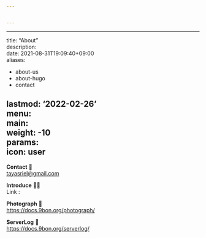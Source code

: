 ```yaml
---


---
```


<hr>
<p>title: “About”<br>
description:<br>
date: 2021-08-31T19:09:40+09:00<br>
aliases:</p>
<ul>
<li>about-us</li>
<li>about-hugo</li>
<li>contact</li>
</ul>
<h2 id="lastmod-2022-02-26menumainweight--10paramsicon-user">lastmod: ‘2022-02-26’<br>
menu:<br>
main:<br>
weight: -10<br>
params:<br>
icon: user</h2>
<p><strong>Contact</strong> 🙋<br>
<a href="mailto:tayasriel@gmail.com">tayasriel@gmail.com</a></p>
<p><strong>Introduce</strong> 🧑‍💼<br>
Link :</p>
<p><strong>Photograph</strong> 📸<br>
<a href="https://docs.9bon.org/photograph/">https://docs.9bon.org/photograph/</a></p>
<p><strong>ServerLog</strong> 🧰<br>
<a href="https://docs.9bon.org/serverlog/">https://docs.9bon.org/serverlog/</a></p>


